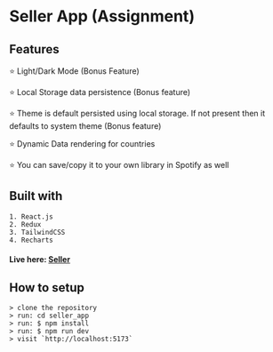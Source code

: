 # Seller App (Assignment)

## Features

⭐ Light/Dark Mode (Bonus Feature)

⭐ Local Storage data persistence (Bonus feature)

⭐ Theme is default persisted using local storage. If not present then it defaults to system theme (Bonus feature)

⭐ Dynamic Data rendering for countries

⭐ You can save/copy it to your own library in Spotify as well

## Built with

    1. React.js
    2. Redux
    3. TailwindCSS
    4. Recharts

#### Live here: [Seller](https://seller-app-flax.vercel.app/dashboard)

## How to setup

```
> clone the repository
> run: cd seller_app
> run: $ npm install
> run: $ npm run dev
> visit `http://localhost:5173`
```
